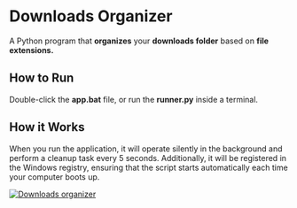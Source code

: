 # Downloads Organizer

A Python program that **organizes** your **downloads folder** based on **file extensions.**

## How to Run

Double-click the **app.bat** file, or run the **runner.py** inside a terminal.

## How it Works

When you run the application, it will operate silently in the background and perform a cleanup task every 5 seconds. Additionally, it will be registered in the Windows registry, ensuring that the script starts automatically each time your computer boots up.

[<img src="https://github.com/user-attachments/assets/ea603569-af58-4217-955a-d0bab14d9b31" alt="Downloads organizer"/>](https://github.com/Queirozzzzzzzzzz/downloads-organizer)
